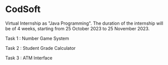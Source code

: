 # CodSoft
Virtual Internship as "Java Programming". 
The duration of the internship will be of 4 weeks, starting from 25 October 2023 to 25 November 2023.

Task 1 : Number Game System

Task 2 : Student Grade Calculator

Task 3 : ATM Interface
